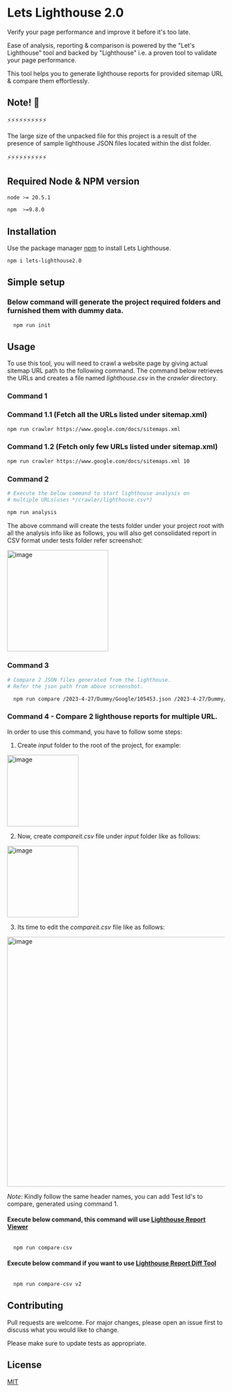 # Lets Lighthouse 2.0

Verify your page performance and improve it before it's too late.

Ease of analysis, reporting & comparison is powered by the "Let's Lighthouse" tool and backed by "Lighthouse" i.e. a proven tool to validate your page performance.

This tool helps you to generate lighthouse reports for provided sitemap URL & compare them effortlessly.


## Note! 👋
⚡️⚡️⚡️⚡️⚡️⚡️⚡️⚡️⚡️⚡️

The large size of the unpacked file for this project is a result of the presence of sample lighthouse JSON files located within the dist folder.

⚡️⚡️⚡️⚡️⚡️⚡️⚡️⚡️⚡️⚡️


## Required Node & NPM version
```bash
node >= 20.5.1

npm  >=9.8.0

```
## Installation

Use the package manager [npm](https://nodejs.org/en/download) to install Lets Lighthouse.

```bash
npm i lets-lighthouse2.0
```

## Simple setup

### Below command will generate the project required folders and furnished them with dummy data.

```bash
  npm run init
```

## Usage

To use this tool, you will need to crawl a website page by giving actual sitemap URL path to the following command.
The command below retrieves the URLs and creates a file named *lighthouse.csv* in the *crawler* directory.


### Command 1

### Command 1.1 (Fetch all the URLs listed under sitemap.xml)
```bash
npm run crawler https://www.google.com/docs/sitemaps.xml
```

### Command 1.2 (Fetch only few URLs listed under sitemap.xml)
```bash
npm run crawler https://www.google.com/docs/sitemaps.xml 10
```

### Command 2
```bash
# Execute the below command to start lighthouse analysis on
# multiple URLs(uses */crawler/lighthouse.csv*)

npm run analysis
```
The above command will create the tests folder under your project root
with all the analysis info like as follows, you will also get consolidated report
in CSV format under tests folder refer screenshot:

<img width="234" alt="image" src="https://user-images.githubusercontent.com/6508575/234552270-8b7a93f1-419c-47e6-83b6-9f9ac4c28971.png">


### Command 3

```bash
# Compare 2 JSON files generated from the lighthouse.
# Refer the json path from above screenshot.

  npm run compare /2023-4-27/Dummy/Google/105453.json /2023-4-27/Dummy/Google/105658.json

```

### Command 4 - Compare 2 lighthouse reports for multiple URL.

In order to use this command, you have to follow some steps:
1. Create *input* folder to the root of the project, for example: 
<img width="165" alt="image" src="https://user-images.githubusercontent.com/6508575/234642413-50db8a42-f27f-45c5-b6f6-211b67d739c0.png">

2. Now, create *compareit.csv* file under *input* folder like as follows:
<img width="165" alt="image" src="https://user-images.githubusercontent.com/6508575/234642878-44138bb9-4b9a-4134-8ac3-c5f17988c917.png">

3. Its time to edit the *compareit.csv* file like as follows:
<img width="577" alt="image" src="https://user-images.githubusercontent.com/6508575/234643104-01d54873-6ef0-4851-be53-a55aab64cdb2.png">

*Note:* Kindly follow the same header names, you can add Test Id's to compare, generated using command 1.

####  Execute below command, this command will use [Lighthouse Report Viewer](https://googlechrome.github.io/lighthouse/viewer/)
```bash

  npm run compare-csv
```

####  Execute below command if you want to use [Lighthouse Report Diff Tool](https://googlechrome.github.io/lighthouse-ci/difftool/)
```bash

  npm run compare-csv v2
```


## Contributing

Pull requests are welcome. For major changes, please open an issue first
to discuss what you would like to change.

Please make sure to update tests as appropriate.

## License

[MIT](https://choosealicense.com/licenses/mit/)